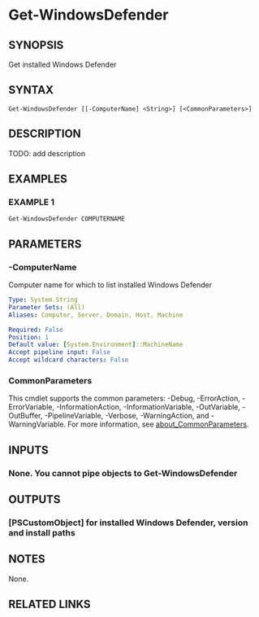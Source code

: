 ﻿---
external help file: Project.Windows.ProgramInfo-help.xml
Module Name: Project.Windows.ProgramInfo
online version: https://github.com/metablaster/WindowsFirewallRuleset/blob/develop/Modules/Project.Windows.ProgramInfo/Help/en-US/Get-WindowsDefender.md
schema: 2.0.0
---

# Get-WindowsDefender

## SYNOPSIS

Get installed Windows Defender

## SYNTAX

```none
Get-WindowsDefender [[-ComputerName] <String>] [<CommonParameters>]
```

## DESCRIPTION

TODO: add description

## EXAMPLES

### EXAMPLE 1

```none
Get-WindowsDefender COMPUTERNAME
```

## PARAMETERS

### -ComputerName

Computer name for which to list installed Windows Defender

```yaml
Type: System.String
Parameter Sets: (All)
Aliases: Computer, Server, Domain, Host, Machine

Required: False
Position: 1
Default value: [System.Environment]::MachineName
Accept pipeline input: False
Accept wildcard characters: False
```

### CommonParameters

This cmdlet supports the common parameters: -Debug, -ErrorAction, -ErrorVariable, -InformationAction, -InformationVariable, -OutVariable, -OutBuffer, -PipelineVariable, -Verbose, -WarningAction, and -WarningVariable. For more information, see [about_CommonParameters](http://go.microsoft.com/fwlink/?LinkID=113216).

## INPUTS

### None. You cannot pipe objects to Get-WindowsDefender

## OUTPUTS

### [PSCustomObject] for installed Windows Defender, version and install paths

## NOTES

None.

## RELATED LINKS

